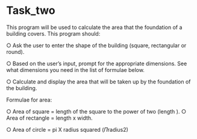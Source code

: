 # Task_two

This program will be used to calculate the area that the foundation of a
building covers. This program should:

○ Ask the user to enter the shape of the building (square, rectangular
or round).

○ Based on the user’s input, prompt for the appropriate dimensions.
See what dimensions you need in the list of formulae below.

○ Calculate and display the area that will be taken up by the
foundation of the building.

Formulae for area:

○ Area of square = length of the square to the power of two (length
).
○ Area of rectangle = length x width.

○ Area of circle = pi X radius squared (𝛱radius2)
